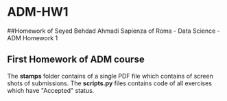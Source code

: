 # ADM-HW1
##Homework of Seyed Behdad Ahmadi
Sapienza of Roma - Data Science - ADM Homework 1
## First Homework of ADM course
The **stamps** folder contains of a single PDF file which contains of screen shots of submissions.
The **scripts.py** files contains code of all exercises which have "Accepted" status.
